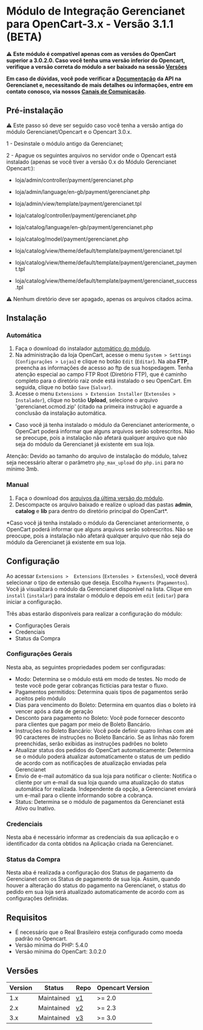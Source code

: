 # Módulo de Integração Gerencianet para OpenCart-3.x - Versão 3.1.1 (BETA) #

:warning: **Este módulo é compatível apenas com as versões do OpenCart superior a 3.0.2.0. Caso você tenha uma versão inferior do Opencart, verifique a versão correta do módulo a ser baixado na sessão [Versões](#versões)**

**Em caso de dúvidas, você pode verificar a [Documentação](https://docs.gerencianet.com.br) da API na Gerencianet e, necessitando de mais detalhes ou informações, entre em contato conosco, via nossos [Canais de Comunicação](https://gerencianet.com.br/central-de-ajuda).**

## Pré-instalação

:warning: Este passo só deve ser seguido caso você tenha a versão antiga do módulo Gerencianet/Opencart e o Opencart 3.0.x.

1 - Desinstale o módulo antigo da Gerencianet;

2 - Apague os seguintes arquivos no servidor onde o Opencart está instalado (apenas se você tiver a versão 0.x do Módulo Gerencianet Opencart:):

- loja/admin/controller/payment/gerencianet.php
- loja/admin/language/en-gb/payment/gerencianet.php
- loja/admin/view/template/payment/gerencianet.tpl

- loja/catalog/controller/payment/gerencianet.php
- loja/catalog/language/en-gb/payment/gerencianet.php
- loja/catalog/model/payment/gerencianet.php
- loja/catalog/view/theme/default/template/payment/gerencianet.tpl
- loja/catalog/view/theme/default/template/payment/gerencianet_payment.tpl
- loja/catalog/view/theme/default/template/payment/gerencianet_success.tpl

:warning: Nenhum diretório deve ser apagado, apenas os arquivos citados acima.

## Instalação

### Automática

1. Faça o download do instalador [automático do módulo](auto/).
2. Na administração da loja OpenCart, acesse o menu `System > Settings` (`Configurações > Lojas`) e clique no botão `Edit` (`Editar`). Na aba **FTP**, preencha as informações de acesso ao ftp de sua hospedagem. Tenha atenção especial ao campo FTP Root (Diretório FTP), que é caminho completo para o diretório raiz onde está instalado o seu OpenCart. Em seguida, clique no botão `Save` (`Salvar`).
3. Acesse o menu `Extensions > Extension Installer` (`Extensões > Instalador`), clique no botão **Upload**, selecione o arquivo 'gerencianet.ocmod.zip' (citado na primeira instrução) e aguarde a conclusão da instalação automática.

* Caso você já tenha instalado o módulo da Gerencianet anteriormente, o OpenCart poderá informar que alguns arquivos serão sobrescritos. Não se preocupe, pois a instalação não afetará qualquer arquivo que não seja do módulo da Gerencianet já existente em sua loja.

Atenção: Devido ao tamanho do arquivo de instalação do módulo, talvez seja necessário alterar o parâmetro `php_max_upload` do `php.ini` para no mínimo 3mb.


### Manual

1. Faça o download dos [arquivos da última versão do módulo](manual/).
2. Descompacte os arquivo baixado e realize o upload das pastas **admin**, **catalog** e **lib** para dentro do diretório principal do OpenCart*.

*Caso você já tenha instalado o módulo da Gerencianet anteriormente, o OpenCart poderá informar que alguns arquivos serão sobrescritos. Não se preocupe, pois a instalação não afetará qualquer arquivo que não seja do módulo da Gerencianet já existente em sua loja.


## Configuração

Ao acessar `Extensions >  Extensions` (`Extensões > Extensões`), você deverá selecionar o tipo de extensão que deseja. Escolha `Payments` (`Pagamentos`). Você já visualizará o módulo da Gerencianet disponível na lista. Clique em `install` (`instalar`) para instalar o módulo e depois em `edit` (`editar`) para iniciar a configuração.

Três abas estarão disponíveis para realizar a configuração do módulo:

* Configurações Gerais
* Credenciais
* Status da Compra

### Configurações Gerais

Nesta aba, as seguintes propriedades podem ser configuradas:
* Modo: Determina se o módulo está em modo de testes. No modo de teste você pode gerar cobranças fictícias para testar o fluxo.
* Pagamentos permitidos: Determina quais tipos de pagamentos serão aceitos pelo módulo
* Dias para vencimento do Boleto: Determina em quantos dias o boleto irá vencer após a data de geração
* Desconto para pagamento no Boleto: Você pode fornecer desconto para clientes que pagam por meio de Boleto Bancário.
* Instruções no Boleto Bancário: Você pode definir quatro linhas com até 90 caracteres de instruções no Boleto Bancário. Se as linhas não forem preenchidas, serão exibidas as instruções padrões no boleto
* Atualizar status dos pedidos do OpenCart automaticamente: Determina se o módulo poderá atualizar automaticamente o status de um pedido de acordo com as notificações de atualização enviadas pela Gerencianet
* Envio de e-mail automático da sua loja para notificar o cliente: Notifica o cliente por um e-mail da sua loja quando uma atualização do status automática for realizada. Independente da opção, a Gerencianet enviará um e-mail para o cliente informando sobre a cobrança.
* Status: Determina se o módulo de pagamentos da Gerencianet está Ativo ou Inativo.

### Credenciais

Nesta aba é necessário informar as credenciais da sua aplicação e o identificador da conta obtidos na Aplicação criada na Gerencianet.

### Status da Compra

Nesta aba é realizada a configuração dos Status de pagamento da Gerencianet com os Status de pagamento de sua loja. Assim, quando houver a alteração do status do pagamento na Gerencianet,  o status do pedido em sua loja será atualizado automaticamente de acordo com as configurações definidas.

## Requisitos

* É necessário que o Real Brasileiro esteja configurado como moeda padrão no Opencart.
* Versão mínima do PHP: 5.4.0
* Versão mínima do OpenCart: 3.0.2.0


## Versões
| Version | Status  | Repo | Opencart Version |
| --- | --- | --- | --- |
| 1.x | Maintained | [v1](https://github.com/gerencianet/gn-api-opencart/tree/1.x) | \>= 2.0 |
| 2.x | Maintained | [v2](https://github.com/gerencianet/gn-api-opencart/tree/2.x) | \>= 2.3 |
| 3.x | Maintained | [v3](https://github.com/gerencianet/gn-api-opencart) | \>= 3.0 |
